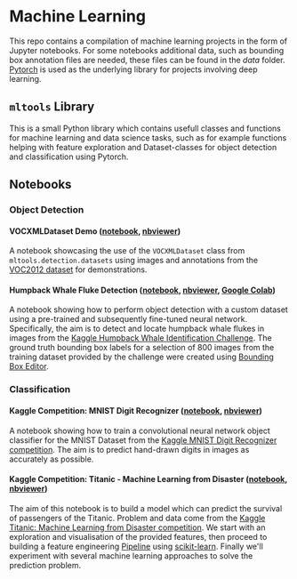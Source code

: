 # Machine Learning
This repo contains a compilation of machine learning projects in the form of Jupyter notebooks. For some notebooks additional data, such as bounding box annotation files are needed, these files can be found in the *data* folder. [Pytorch](https://pytorch.org/) is used as the underlying library for projects involving deep learning.

## `mltools` Library
This is a small Python library which contains usefull classes and functions for machine learning and data science tasks, such as for example functions helping with feature exploration and Dataset-classes for object detection and classification using Pytorch. 

## Notebooks

### Object Detection

#### VOCXMLDataset Demo ([notebook](https://github.com/mfl28/MachineLearning/blob/master/notebooks/VOCXMLDataset_Demo.ipynb), [nbviewer](https://nbviewer.jupyter.org/github/mfl28/MachineLearning/blob/master/notebooks/VOCXMLDataset_Demo.ipynb))
A notebook showcasing the use of the `VOCXMLDataset` class from `mltools.detection.datasets` using images and annotations from the [VOC2012 dataset](http://host.robots.ox.ac.uk/pascal/VOC/voc2012/) for demonstrations. 

#### Humpback Whale Fluke Detection ([notebook](https://github.com/mfl28/MachineLearning/blob/master/notebooks/Humpback_Whale_Fluke_Detection.ipynb), [nbviewer](https://nbviewer.jupyter.org/github/mfl28/MachineLearning/blob/master/notebooks/Humpback_Whale_Fluke_Detection.ipynb), [Google Colab](https://colab.research.google.com/github/mfl28/MachineLearning/blob/master/notebooks/Humpback_Whale_Fluke_Detection.ipynb))
A notebook showing how to perform object detection with a custom dataset using a pre-trained and subsequently fine-tuned neural network. Specifically, the aim is to detect and locate humpback whale flukes in images from the [Kaggle Humpback Whale Identification Challenge](https://www.kaggle.com/c/humpback-whale-identification). The ground truth bounding box labels for a selection of 800 images from the training dataset provided by the challenge were created using [Bounding Box Editor](https://github.com/mfl28/BoundingBoxEditor).

### Classification

#### Kaggle Competition: MNIST Digit Recognizer ([notebook](https://github.com/mfl28/MachineLearning/blob/master/notebooks/Kaggle_Mnist_Digit_Recognizer.ipynb), [nbviewer](https://nbviewer.jupyter.org/github/mfl28/MachineLearning/blob/master/notebooks/Kaggle_Mnist_Digit_Recognizer.ipynb))
A notebook showing how to train a convolutional neural network object classifier for the MNIST Dataset from the [Kaggle MNIST Digit Recognizer competition](https://www.kaggle.com/c/digit-recognizer). The aim is to predict hand-drawn digits in images as accurately as possible.

#### Kaggle Competition: Titanic - Machine Learning from Disaster ([notebook](https://github.com/mfl28/MachineLearning/blob/master/notebooks/Kaggle_Titanic_Machine_Learning_From_Disaster.ipynb), [nbviewer](https://nbviewer.jupyter.org/github/mfl28/MachineLearning/blob/master/notebooks/Kaggle_Titanic_Machine_Learning_From_Disaster.ipynb))
The aim of this notebook is to build a model which can predict the survival of passengers of the Titanic. Problem and data come from the [Kaggle Titanic: Machine Learning from Disaster competition](https://www.kaggle.com/c/titanic). We start with an exploration and visualisation of the provided features, then proceed to building a feature engineering [Pipeline](https://scikit-learn.org/stable/modules/generated/sklearn.pipeline.Pipeline.html) using [scikit-learn](https://scikit-learn.org/stable/index.html). Finally we'll experiment with several machine learning approaches to solve the prediction problem.
